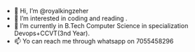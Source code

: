 - 👋 Hi, I’m @royalkingzeher
- 👀 I’m interested in coding and reading .
- 🌱 I’m currently in B.Tech Computer Science in specialization Devops+CCVT(3nd Year). 
- 📫 Yo can reach me through whatsapp on 7055458296

<!---
royalkingzeher/royalkingzeher is a ✨ special ✨ repository because its `README.md` (this file) appears on your GitHub profile.
You can click the Preview link to take a look at your changes.
--->
